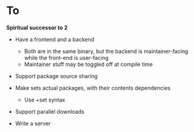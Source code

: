 # To
**Spiritual successor to 2**

- Have a frontend and a backend
    - Both are in the same binary, but the backend is maintainer-facing while
    the front-end is user-facing
    - Maintainer stuff may be toggled off at compile time
- Support package source sharing
- Make sets actual packages, with their contents dependencies
    - Use +set syntax
- Support parallel downloads

- Write a server
